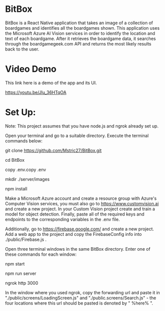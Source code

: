 # BitBox

BitBox is a React Native application that takes an image of a collection of boardgames and identifies all the boardgames shown. This application uses the Microsoft Azure AI Vision services in order to identify the location and text of each boardgame. After it retrieves the boardgame data, it searches through the boardgamegeek.com API and returns the most likely results back to the user.

# Video Demo

This link here is a demo of the app and its UI.

https://youtu.be/Jlu_36HTqOA

# Set Up: 

Note: This project assumes that you have node.js and ngrok already set up.

Open your terminal and go to a suitable directory. Execute the terminal commands below: 

git clone https://github.com/Mstric27/BitBox.git

cd BitBox

copy .env.copy .env

mkdir ./server/images

npm install


Make a Microsoft Azure account and create a resource group with Azure's Computer Vision services, you must also go to https://www.customvision.ai and create a new project. In your Custom Vision project create and train a model for object detection.
Finally, paste all of the required keys and endpoints to the corresponding variables in the .env file. 

Additionally, go to https://firebase.google.com/ and create a new project. Add a web app to the project and copy the FirebaseConfig info into ./public/Firebase.js .

Open three terminal windows in the same BitBox directory. Enter one of these commands for each window:

npm start

npm run server

ngrok http 3000


In the window where you used ngrok, copy the forwarding url and paste it in "./public/screens/LoadingScreen.js" and "./public.screens/Search.js" - the four locations where this url should be pasted is denoted by " %here% ".
